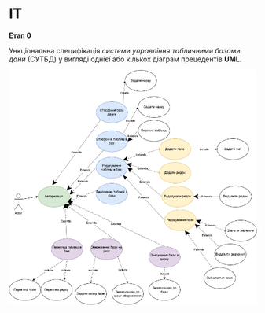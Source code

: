 # IT
**Етап 0**

Ункціональна специфікація _системи управління табличними базами дани_ (СУТБД) у вигляді однієї або кількох діаграм прецедентів **UML**.

![0 Етап UML](/UML.drawio.png)
